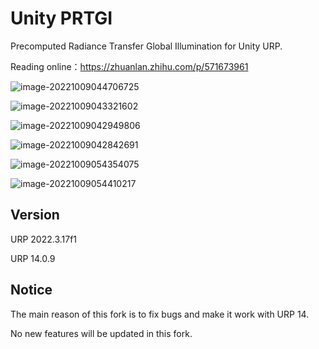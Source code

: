# Unity PRTGI

Precomputed Radiance Transfer Global Illumination for Unity URP.

Reading online：https://zhuanlan.zhihu.com/p/571673961

![image-20221009044706725](README.assets/image-20221009044706725.png)

![image-20221009043321602](README.assets/image-20221009043321602.png)

![image-20221009042949806](README.assets/image-20221009042949806.png)

![image-20221009042842691](README.assets/image-20221009042842691.png)

![image-20221009054354075](README.assets/image-20221009054354075.png)

![image-20221009054410217](README.assets/image-20221009054410217.png)


## Version

URP 2022.3.17f1

URP 14.0.9

## Notice

The main reason of this fork is to fix bugs and make it work with URP 14. 

No new features will be updated in this fork.



